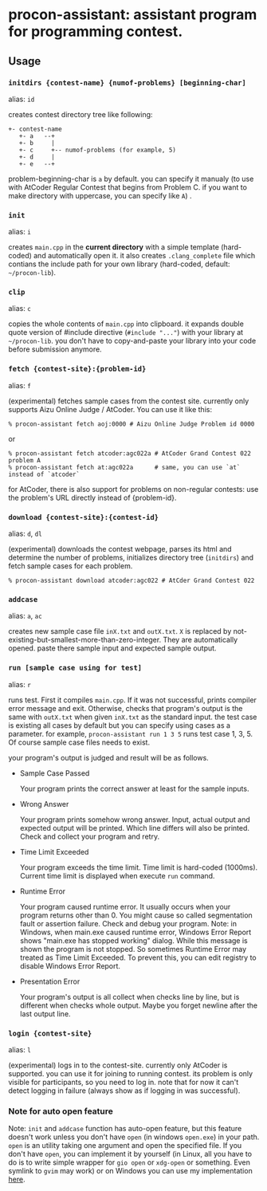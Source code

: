# procon-assistant: assistant program for programming contest.

## Usage

### `initdirs {contest-name} {numof-problems} [beginning-char]`

alias: `id`

creates contest directory tree like following:

```
+- contest-name
   +- a   --+
   +- b     |
   +- c     +-- numof-problems (for example, 5)
   +- d     |
   +- e   --+
```

problem-beginning-char is `a` by default. you can specify it manualy (to use
with AtCoder Regular Contest that begins from Problem C. if you want to make
directory with uppercase, you can specify like `A`) .

### `init`

alias: `i`

creates `main.cpp` in the **current directory** with a simple template
(hard-coded) and automatically open it. it also creates `.clang_complete` file
which contians the include path for your own library (hard-coded, default:
`~/procon-lib`).

### `clip`

alias: `c`

copies the whole contents of `main.cpp` into clipboard. it expands double
quote version of #include directive (`#include "..."`) with your library at
`~/procon-lib`. you don't have to copy-and-paste your library into your code
before submission anymore.

### `fetch {contest-site}:{problem-id}`

alias: `f`

(experimental) fetches sample cases from the contest site. currently only
supports Aizu Online Judge / AtCoder. You can use it like this:

```
% procon-assistant fetch aoj:0000 # Aizu Online Judge Problem id 0000
```

or

```
% procon-assistant fetch atcoder:agc022a # AtCoder Grand Contest 022 problem A
% procon-assistant fetch at:agc022a      # same, you can use `at` instead of `atcoder`
```

for AtCoder, there is also support for problems on non-regular contests: use
the problem's URL directly instead of {problem-id}.

### `download {contest-site}:{contest-id}`

alias: `d`, `dl`

(experimental) downloads the contest webpage, parses its html and determine
the number of problems, initializes directory tree (`initdirs`) and fetch
sample cases for each problem.

```
% procon-assistant download atcoder:agc022 # AtCder Grand Contest 022
```

### `addcase`

alias: `a`, `ac`

creates new sample case file `inX.txt` and `outX.txt`. `X` is replaced by
not-existing-but-smallest-more-than-zero-integer. They are automatically
opened. paste there sample input and expected sample output.

### `run [sample case using for test]`

alias: `r`

runs test. First it compiles `main.cpp`. If it was not successful, prints
compiler error message and exit. Otherwise, checks that program's output
is the same with `outX.txt` when given `inX.txt` as the standard input.
the test case is existing all cases by default but you can specify using
cases as a parameter. for example, `procon-assistant run 1 3 5` runs
test case 1, 3, 5. Of course sample case files needs to exist.

your program's output is judged and result will be as follows.

- Sample Case Passed

    Your program prints the correct answer at least for the sample inputs.

- Wrong Answer

    Your program prints somehow wrong answer. Input, actual output and
    expected output will be printed. Which line differs will also be
    printed. Check and collect your program and retry.

- Time Limit Exceeded

    Your program exceeds the time limit. Time limit is hard-coded
    (1000ms). Current time limit is displayed when execute `run` command.

- Runtime Error

    Your program caused runtime error. It usually occurs when your program
    returns other than 0. You might cause so called segmentation fault or
    assertion failure. Check and debug your program.
    Note: in Windows, when main.exe caused runtime error, Windows Error
    Report shows "main.exe has stopped working" dialog. While this message
    is shown the program is not stopped. So sometimes Runtime Error may
    treated as Time Limit Exceeded. To prevent this, you can edit registry
    to disable Windows Error Report.

- Presentation Error

    Your program's output is all collect when checks line by line, but
    is different when checks whole output. Maybe you forget newline after
    the last output line.

### `login {contest-site}`

alias: `l`

(experimental) logs in to the contest-site. currently only AtCoder is
supported. you can use it for joining to running contest. its problem is only
visible for participants, so you need to log in. note that for now it can't
detect logging in failure (always show as if logging in was successful).

### Note for auto open feature

Note: `init` and `addcase` function has auto-open feature, but this feature
doesn't work unless you don't have `open` (in windows `open.exe`) in your
path.  `open` is an utility taking one argument and open the specified file.
If you don't have `open`, you can implement it by yourself (in Linux, all you
have to do is to write simple wrapper for `gio open` or `xdg-open` or
something. Even symlink to `gvim` may work) or on Windows you can use my
implementation [here](https://github.com/statiolake/open-windows).
